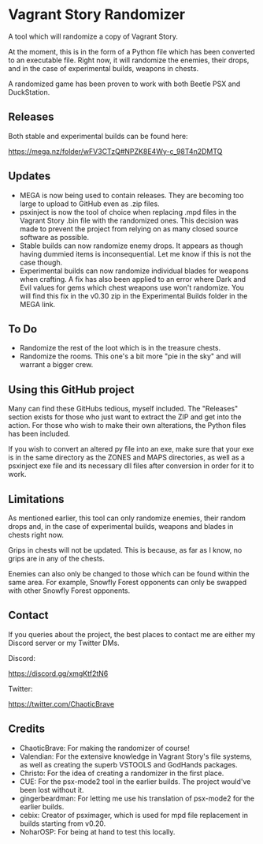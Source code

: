 # Vagrant Story Randomizer
A tool which will randomize a copy of Vagrant Story.

At the moment, this is in the form of a Python file which has been converted to an executable file. Right now, it will randomize the enemies, their drops, and in the case of experimental builds, weapons in chests.

A randomized game has been proven to work with both Beetle PSX and DuckStation. 
## Releases
Both stable and experimental builds can be found here:

https://mega.nz/folder/wFV3CTzQ#NPZK8E4Wy-c_98T4n2DMTQ

## Updates
* MEGA is now being used to contain releases. They are becoming too large to upload to GitHub even as .zip files.
* psxinject is now the tool of choice when replacing .mpd files in the Vagrant Story .bin file with the randomized ones. This decision was made to prevent the project from relying on as many closed source software as possible.
* Stable builds can now randomize enemy drops. It appears as though having dummied items is inconsequential. Let me know if this is not the case though.
* Experimental builds can now randomize individual blades for weapons when crafting. A fix has also been applied to an error where Dark and Evil values for gems which chest weapons use won't randomize. You will find this fix in the v0.30 zip in the Experimental Builds folder in the MEGA link.   
## To Do
* Randomize the rest of the loot which is in the treasure chests.
* Randomize the rooms. This one's a bit more "pie in the sky" and will warrant a bigger crew.
## Using this GitHub project
Many can find these GitHubs tedious, myself included. The "Releases" section exists for those who just want to extract the ZIP and get into the action. For those who wish to make their own alterations, the Python files has been included.

If you wish to convert an altered py file into an exe, make sure that your exe is in the same directory as the ZONES and MAPS directories, as well as a psxinject exe file and its necessary dll files after conversion in order for it to work. 
## Limitations
As mentioned earlier, this tool can only randomize enemies, their random drops and, in the case of experimental builds, weapons and blades in chests right now. 

Grips in chests will not be updated. This is because, as far as I know, no grips are in any of the chests.

Enemies can also only be changed to those which can be found within the same area. For example, Snowfly Forest opponents can only be swapped with other Snowfly Forest opponents.
## Contact
If you queries about the project, the best places to contact me are either my Discord server or my Twitter DMs.

Discord:

https://discord.gg/xmgKtf2tN6

Twitter:

https://twitter.com/ChaoticBrave

## Credits
* ChaoticBrave: For making the randomizer of course!
* Valendian: For the extensive knowledge in Vagrant Story's file systems, as well as creating the superb VSTOOLS and GodHands packages.
* Christo: For the idea of creating a randomizer in the first place.
* CUE: For the psx-mode2 tool in the earlier builds. The project would've been lost without it.
* gingerbeardman: For letting me use his translation of psx-mode2 for the earlier builds.
* cebix: Creator of psximager, which is used for mpd file replacement in builds starting from v0.20.
* NoharOSP: For being at hand to test this locally.
